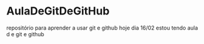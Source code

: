 # AulaDeGitDeGitHub
repositório para aprender a usar git e github
hoje dia 16/02 estou tendo aula d e git e github
